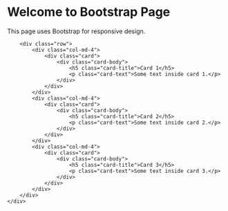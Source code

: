<!DOCTYPE html>
<html lang="en">
<head>
    <meta charset="UTF-8">
    <meta name="viewport" content="width=device-width, initial-scale=1.0">
    <title>Responsive Bootstrap Page</title>
    <link href="https://cdn.jsdelivr.net/npm/bootstrap@5.3.0/dist/css/bootstrap.min.css" rel="stylesheet">
</head>
<body>
    <div class="container">
        <h1 class="text-center mt-5">Welcome to Bootstrap Page</h1>
        <p class="text-center">This page uses Bootstrap for responsive design.</p>
        
        <div class="row">
            <div class="col-md-4">
                <div class="card">
                    <div class="card-body">
                        <h5 class="card-title">Card 1</h5>
                        <p class="card-text">Some text inside card 1.</p>
                    </div>
                </div>
            </div>
            <div class="col-md-4">
                <div class="card">
                    <div class="card-body">
                        <h5 class="card-title">Card 2</h5>
                        <p class="card-text">Some text inside card 2.</p>
                    </div>
                </div>
            </div>
            <div class="col-md-4">
                <div class="card">
                    <div class="card-body">
                        <h5 class="card-title">Card 3</h5>
                        <p class="card-text">Some text inside card 3.</p>
                    </div>
                </div>
            </div>
        </div>
    </div>
<script src="https://cdn.jsdelivr.net/npm/bootstrap@5.3.0/dist/js/bootstrap.bundle.min.js"></script>
</body>
</html>


